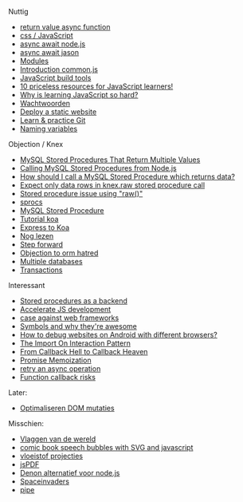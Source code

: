 Nuttig
- [return value async function](https://stackoverflow.com/questions/49938266/how-to-return-values-from-async-functions-using-async-await-from-function)
- [css / JavaScript](https://christianheilmann.com/2021/02/08/sharing-data-between-css-and-javascript-using-custom-properties/)
- [async await node.js](https://nodejs.dev/learn/modern-asynchronous-javascript-with-async-and-await)
- [async await jason](https://www.learnwithjason.dev/blog/keep-async-await-from-blocking-execution/)
- [Modules](https://www.digitalocean.com/community/tutorials/understanding-modules-and-import-and-export-statements-in-javascript)
- [Introduction common.js](https://eng.wealthfront.com/2015/06/16/an-introduction-to-commonjs/)
- [JavaScript build tools](https://opensource.com/article/20/11/javascript-build-tools)
- [10 priceless resources for JavaScript learners!](https://medium.com/javascript-scene/10-priceless-resources-for-javascript-learners-bbf2f7d7f84e)
- [Why is learning JavaScript so hard?](https://www.quora.com/Why-is-learning-JavaScript-so-hard)
- [Wachtwoorden](https://www.smashingmagazine.com/2020/03/creating-secure-password-flows-nodejs-mysql/)
- [Deploy a static website](https://www.ditalocean.com/community/tutorials/how-to-deploy-a-static-website-to-the-cloud-with-digitalocean-app-platform?utm_medium=email&utm_source=IaaN&utm_campaign=10082020)
- [Learn & practice Git](https://gitexercises.fracz.com/)
- [Naming variables](https://github.com/kettanaito/naming-cheatsheet)

Objection / Knex
- [MySQL Stored Procedures That Return Multiple Values](https://www.mysqltutorial.org/mysql-stored-procedures-return-multiple-values/)
- [Calling MySQL Stored Procedures from Node.js](https://www.mysqltutorial.org/mysql-nodejs/call-stored-procedures/)
- [How should I call a MySQL Stored Procedure which returns data?](https://github.com/knex/knex/issues/1975)
- [Expect only data rows in knex.raw stored procedure call](https://github.com/knex/knex/issues/1592)
- [Stored procedure issue using "raw()"](https://github.com/knex/knex/issues/1901)
- [sprocs](https://medium.com/@colinmackenzie14/node-js-mysql-stored-procedures-sprocs-c377cb404b01)
- [MySQL Stored Procedure](https://www.w3resource.com/mysql/mysql-procedure.php)  
- [Tutorial koa](https://www.tutorialspoint.com/koajs/index.htm)
- [Express to Koa](https://stackoverflow.com/questions/45632214/expressjs-to-koajs-routing-and-templates)
- [Nog lezen](https://dev.to/ekafyi/tribute-to-swissted-part-i-setting-up-a-node-js-web-app-with-koa-and-nunjucks-ph4)
- [Step forward](https://medium.com/velotio-perspectives/a-step-towards-simplified-querying-in-nodejs-8bfd9bb4097f)
- [Objection to orm hatred](https://www.jakso.me/blog/objection-to-orm-hatred)
- [Multiple databases](https://blog.eperedo.com/2019/12/28/multiple-database-connection-objection-js-knex/)
- [Transactions](https://blog.eperedo.com/2020/01/11/objection-js-transactions/)

Interessant 

- [Stored procedures as a backend](https://gnuhost.medium.com/stored-procedures-as-a-backend-c5d2db452fc2)
- [Accelerate JS development](https://blog.techmagic.co/how-to-accelerate-js-development-with-the-right-approach-techmagic-case-studies/)
- [case against web frameworks](https://thenewstack.io/case-against-web-frameworks/)
- [Symbols and why they're awesome](https://www.keithcirkel.co.uk/metaprogramming-in-es6-symbols/)
- [How to debug websites on Android with different browsers?](https://www.javacodegeeks.com/2021/01/how-to-debug-websites-on-android-with-different-browsers.html)
- [The Import On Interaction Pattern](https://addyosmani.com/blog/import-on-interaction/)
- [From Callback Hell to Callback Heaven](https://dev.to/loreanvictor/from-callback-hell-to-callback-heaven-4i0c)
- [Promise Memoization](https://www.jonmellman.com/posts/promise-memoization)
- [retry an async operation](https://advancedweb.hu/how-to-implement-an-exponential-backoff-retry-strategy-in-javascript/)
- [Function callback risks](https://jakearchibald.com/2021/function-callback-risks/)


Later:
- [Optimaliseren DOM mutaties](https://gomakethings.com/testing-dom-injection-performance-with-vanilla-js/)


Misschien:

- [Vlaggen van de wereld](https://codepen.io/raddevus/pen/WNQbOpK)
- [comic book speech bubbles with SVG and javascript](https://humaan.com/blog/creating-comic-book-speech-bubbles-with-svg-and-javascript/?ref=sidebar)
- [vloeistof projecties](https://tympanus.net/codrops/2021/01/19/drawing-2d-metaballs-with-webgl2/)
- [jsPDF](http://raw.githack.com/MrRio/jsPDF/master/)
- [Denon alternatief voor node.js](https://opensource.com/article/21/2/deno)
- [Spaceinvaders](https://github.com/kubowania/space-invaders) 
- [pipe](https://www.obvibase.com/dev-blog/i-ve-used-the-pipe-function-2-560-times-and-i-can-tell-you-it-s-good)